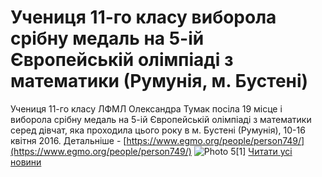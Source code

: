 
# Учениця 11-го класу виборола срібну медаль на 5-ій Європейській олімпіаді з математики (Румунія, м. Бустені)
Учениця 11-го класу ЛФМЛ Олександра Тумак посіла 19 місце і виборола срібну медаль на 5-ій Європейській олімпіаді з математики серед дівчат, яка проходила цього року в м. Бустені (Румунія), 10-16 квітня 2016.
Детальніше - [https://www.egmo.org/people/person749/](https://www.egmo.org/people/person749/)
![Photo 5[1]](/images/учениця-11-го-класу-виборола-срібну-медаль-на-5-ій/photo5-1_312x407.jpg)
[Читати усі новини](/news)
       